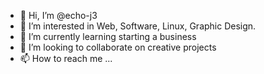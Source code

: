 - 👋 Hi, I’m @echo-j3
- 👀 I’m interested in Web, Software, Linux, Graphic Design.
- 🌱 I’m currently learning starting a business
- 💞️ I’m looking to collaborate on creative projects
- 📫 How to reach me ...

<!---
echo-j3/echo-j3 is a ✨ special ✨ repository because its `README.md` (this file) appears on your GitHub profile.
You can click the Preview link to take a look at your changes.
--->
